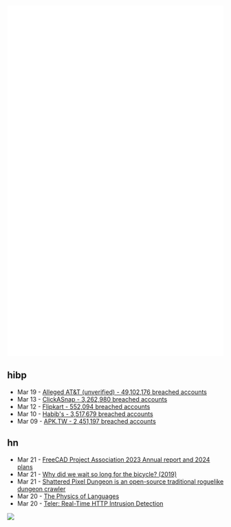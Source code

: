 ![Metrics](https://raw.githubusercontent.com/phixion/phixion/master/metrics.svg)

## hibp

<!--
for https://github.com/phixion/phixion/blob/main/.github/workflows/feeds.yml
-->
<!--START_SECTION:haveibeenpwnd-->
- Mar 19 - [Alleged AT&T (unverified) - 49,102,176 breached accounts](https://haveibeenpwned.com/PwnedWebsites#AllegedATT)
- Mar 13 - [ClickASnap - 3,262,980 breached accounts](https://haveibeenpwned.com/PwnedWebsites#ClickASnap)
- Mar 12 - [Flipkart - 552,094 breached accounts](https://haveibeenpwned.com/PwnedWebsites#Flipkart)
- Mar 10 - [Habib's - 3,517,679 breached accounts](https://haveibeenpwned.com/PwnedWebsites#Habibs)
- Mar 09 - [APK.TW - 2,451,197 breached accounts](https://haveibeenpwned.com/PwnedWebsites#APKTW)
<!--END_SECTION:haveibeenpwnd-->

## hn

<!--
for https://github.com/phixion/phixion/blob/main/.github/workflows/feeds.yml
-->
<!--START_SECTION:hn-->
- Mar 21 - [FreeCAD Project Association 2023 Annual report and 2024 plans](https://fpa.freecad.org/annualreports/2024.html)
- Mar 21 - [Why did we wait so long for the bicycle? (2019)](https://rootsofprogress.org/why-did-we-wait-so-long-for-the-bicycle)
- Mar 21 - [Shattered Pixel Dungeon is an open-source traditional roguelike dungeon crawler](https://github.com/00-Evan/shattered-pixel-dungeon)
- Mar 20 - [The Physics of Languages](https://physicsworld.com/a/the-physics-of-languages/)
- Mar 20 - [Teler: Real-Time HTTP Intrusion Detection](https://github.com/kitabisa/teler)
<!--END_SECTION:hn-->

<!--
for https://yhype.me
-->
![](https://hit.yhype.me/github/profile?user_id=13013670)
